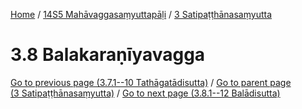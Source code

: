 
[Home](/) / [14S5 Mahāvaggasaṃyuttapāḷi](../../14S5.md) / [3 Satipaṭṭhānasaṃyutta](../3.md)

# 3.8 Balakaraṇīyavagga


[Go to previous page (3.7.1--10 Tathāgatādisutta)](3.7/3.7.1--10.md) / [Go to parent page (3 Satipaṭṭhānasaṃyutta)](../3.md) / [Go to next page (3.8.1--12 Balādisutta)](3.8/3.8.1--12.md)


